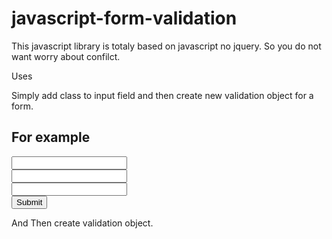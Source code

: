 # javascript-form-validation

This javascript library is totaly based on javascript no jquery. So you do not want worry about confilct.

Uses

Simply add class to input field and then create new validation object for a form.

For example
--------------------

<form name="form2" id="form2" class="rs-form">
	<div class=" test ">
		<input type="text" name="name" value="" class="">
	</div>
	<div class=" test ">
		<input type="text" name="age"  value="" class="required numeric minlength-3 rs-me-head" >
	</div>
	<div class="">
		<input type="text" name="email"  value="" class="required valid-email">
	</div>
	<input type="submit" name="age">
</form>

And Then create validation object.
<script>
var validate = new Validate({
	"FormName" : 'form2',
	"ErrorLevel" : 0,
});

</script>


